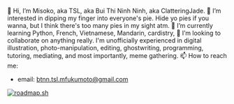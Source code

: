 👋 Hi, I’m Misoko, aka TSL, aka Bui Thi Ninh Ninh, aka ClatteringJade.
👀 I’m interested in dipping my finger into everyone's pie. Hide yo pies if you wanna, but I think there's too many pies in my sight atm.
🌱 I’m currently learning Python, French, Vietnamese, Mandarin, cardistry, 
💞️ I’m looking to collaborate on anything really. I'm unofficially experienced in digital illustration, photo-manipulation, editing, ghostwriting, programming, tutoring, mediating, and most importantly, meme gathering.
📫 How to reach me:
- email: btnn.tsl.mfukumoto@gmail.com


[![roadmap.sh](https://api.roadmap.sh/v1-badge/wide/64ee186bb128dce3cb8baf17?variant=light&roadmaps=full-stack%2Cnodejs%2Cmongodb%2Cjavascript)](https://roadmap.sh)

<!---
051W/051W is a ✨ special ✨ repository because its `README.md` (this file) appears on your GitHub profile.
You can click the Preview link to take a look at your changes.
--->
